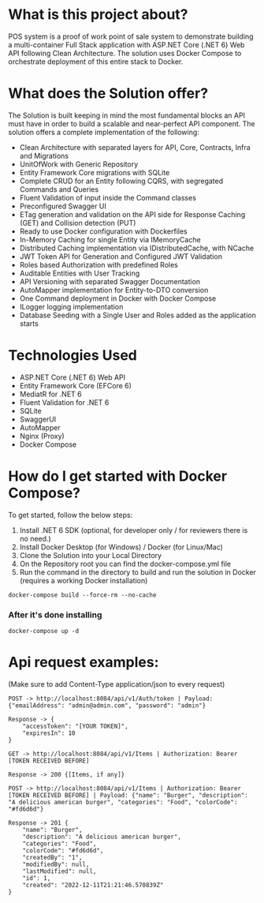 # What is this project about?

POS system is a proof of work point of sale system to demonstrate building a multi-container Full Stack application with ASP.NET Core (.NET 6) Web API following Clean Architecture. The solution uses Docker Compose to orchestrate deployment of this entire stack to Docker.

# What does the Solution offer?

The Solution is built keeping in mind the most fundamental blocks an API must have in order to build a scalable and near-perfect API component. The solution offers a complete implementation of the following:

- Clean Architecture with separated layers for API, Core, Contracts, Infra and Migrations
- UnitOfWork with Generic Repository
- Entity Framework Core migrations with SQLite
- Complete CRUD for an Entity following CQRS, with segregated Commands and Queries
- Fluent Validation of input inside the Command classes
- Preconfigured Swagger UI
- ETag generation and validation on the API side for Response Caching (GET) and Collision detection (PUT)
- Ready to use Docker configuration with Dockerfiles
- In-Memory Caching for single Entity via IMemoryCache
- Distributed Caching implementation via IDistributedCache, with NCache 
- JWT Token API for Generation and Configured JWT Validation
- Roles based Authorization with predefined Roles
- Auditable Entities with User Tracking
- API Versioning with separated Swagger Documentation
- AutoMapper implementation for Entity-to-DTO conversion
- One Command deployment in Docker with Docker Compose
- ILogger logging implementation
- Database Seeding with a Single User and Roles added as the application starts

# Technologies Used

* ASP.NET Core (.NET 6) Web API
* Entity Framework Core (EFCore 6)
* MediatR for .NET 6
* Fluent Validation for .NET 6
* SQLite
* SwaggerUI
* AutoMapper
* Nginx (Proxy)
* Docker Compose

# How do I get started with Docker Compose?

To get started, follow the below steps:

1. Install .NET 6 SDK (optional, for developer only / for reviewers there is no need.)
2. Install Docker Desktop (for Windows) / Docker (for Linux/Mac)
3. Clone the Solution into your Local Directory
4. On the Repository root you can find the docker-compose.yml file
5. Run the command in the directory to build and run the solution in Docker (requires a working Docker installation)

```
docker-compose build --force-rm --no-cache
```
### After it's done installing
```
docker-compose up -d
```

# Api request examples:
(Make sure to add Content-Type application/json to every request)
```
POST -> http://localhost:8084/api/v1/Auth/token | Payload: {"emailAddress": "admin@admin.com", "password": "admin"}

Response -> {
    "accessToken": "[YOUR TOKEN]",
    "expiresIn": 10
}
```
```
GET -> http://localhost:8084/api/v1/Items | Authorization: Bearer [TOKEN RECEIVED BEFORE] 

Response -> 200 {[Items, if any]}
```
```
POST -> http://localhost:8084/api/v1/Items | Authorization: Bearer [TOKEN RECEIVED BEFORE] | Payload: {"name": "Burger", "description": "A delicious american burger", "categories": "Food", "colorCode": "#fd6d6d"}

Response -> 201 {
    "name": "Burger",
    "description": "A delicious american burger",
    "categories": "Food",
    "colorCode": "#fd6d6d",
    "createdBy": "1",
    "modifiedBy": null,
    "lastModified": null,
    "id": 1,
    "created": "2022-12-11T21:21:46.570839Z"
}
```
